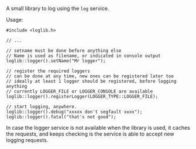 A small library to log using the `log` service.

Usage:

```
#include <loglib.h>

// ...

// setname must be done before anything else
// Name is used as filename, or indicated in console output
loglib::logger().setName("Mr logger");

// register the required loggers
// can be done at any time, new ones can be registered later too
// ideally at least 1 logger should be registered, before logging anything
// currently LOGGER_FILE or LOGGER_CONSOLE are available
loglib::logger().registerLogger(LOGGER_TYPE::LOGGER_FILE);

// start logging, anywhere.
loglib::logger().debug("xxxxx don't segfault xxxx");
loglib::logger().fatal("that's not good");
```

In case the logger service is not available when the library is used, it caches the
requests, and keeps checking is the service is able to accept new logging requests.
